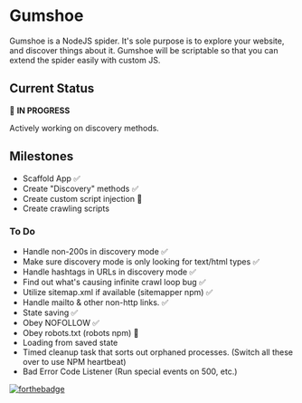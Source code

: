 # Gumshoe

Gumshoe is a NodeJS spider. It's sole purpose is to explore your website, and discover things about it. Gumshoe will be scriptable so that you can extend the spider easily with custom JS. 

## Current Status
:large_blue_diamond: **IN PROGRESS**

Actively working on discovery methods. 

## Milestones
* Scaffold App :white_check_mark:
* Create "Discovery" methods :white_check_mark:
* Create custom script injection :large_blue_diamond: 
* Create crawling scripts

### To Do
* Handle non-200s in discovery mode :white_check_mark:
* Make sure discovery mode is only looking for text/html types :white_check_mark:
* Handle hashtags in URLs in discovery mode :white_check_mark:
* Find out what's causing infinite crawl loop bug :white_check_mark:
* Utilize sitemap.xml if available (sitemapper npm) :white_check_mark:
* Handle mailto & other non-http links. :white_check_mark:
* State saving :white_check_mark:
* Obey NOFOLLOW :white_check_mark:
* Obey robots.txt (robots npm) :large_blue_diamond:
* Loading from saved state 
* Timed cleanup task that sorts out orphaned processes. (Switch all these over to use NPM heartbeat)
* Bad Error Code Listener (Run special events on 500, etc.)


[![forthebadge](http://forthebadge.com/images/badges/certified-steve-bruhle.svg)](http://forthebadge.com)
